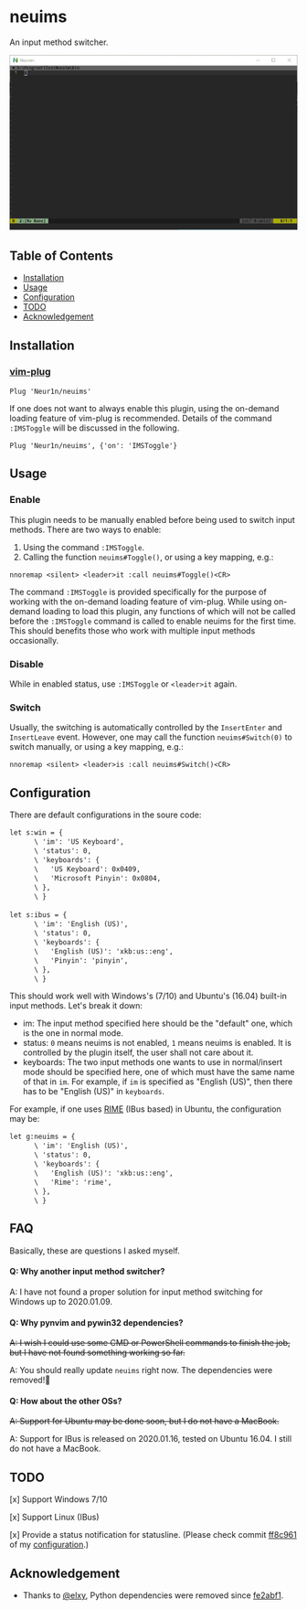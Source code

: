 # neuims
An input method switcher.

![](./screenshot.gif)


## Table of Contents
- [Installation](#installation)
- [Usage](#usage)
- [Configuration](#configuration)
- [TODO](#todo)
- [Acknowledgement](#acknowledgement)


## Installation
### [vim-plug](https://github.com/junegunn/vim-plug)

```vim
Plug 'Neur1n/neuims'
```

If one does not want to always enable this plugin, using the on-demand loading
feature of vim-plug is recommended. Details of the command `:IMSToggle` will be
discussed in the following.

```vim
Plug 'Neur1n/neuims', {'on': 'IMSToggle'}
```

## Usage
### Enable
This plugin needs to be manually enabled before being used to switch input
methods. There are two ways to enable:

1. Using the command `:IMSToggle`.
2. Calling the function `neuims#Toggle()`, or using a key mapping, e.g.:
```vims
nnoremap <silent> <leader>it :call neuims#Toggle()<CR>
```

The command `:IMSToggle` is provided specifically for the purpose of working
with the on-demand loading feature of vim-plug. While using on-demand loading
to load this plugin, any functions of which will not be called before the
`:IMSToggle` command is called to enable neuims for the first time. This should
benefits those who work with multiple input methods occasionally.

### Disable
While in enabled status, use `:IMSToggle` or `<leader>it` again.

### Switch
Usually, the switching is automatically controlled by the `InsertEnter` and
`InsertLeave` event. However, one may call the function `neuims#Switch(0)`
to switch manually, or using a key mapping, e.g.:

```vim
nnoremap <silent> <leader>is :call neuims#Switch()<CR>
```


## Configuration
There are default configurations in the soure code:

```vim
let s:win = {
      \ 'im': 'US Keyboard',
      \ 'status': 0,
      \ 'keyboards': {
      \   'US Keyboard': 0x0409,
      \   'Microsoft Pinyin': 0x0804,
      \ },
      \ }

let s:ibus = {
      \ 'im': 'English (US)',
      \ 'status': 0,
      \ 'keyboards': {
      \   'English (US)': 'xkb:us::eng',
      \   'Pinyin': 'pinyin',
      \ },
      \ }
```

This should work well with Windows's (7/10) and Ubuntu's (16.04) built-in
input methods. Let's break it down:

- im: The input method specified here should be the "default" one, which is the
one in normal mode.
- status: `0` means neuims is not enabled, `1` means neuims is enabled. It is
controlled by the plugin itself, the user shall not care about it.
- keyboards: The two input methods one wants to use in normal/insert mode
should be specified here, one of which must have the same name of that in `im`.
For example, if `im` is specified as "English (US)", then there has to be
"English (US)" in `keyboards`.

For example, if one uses [RIME](https://rime.im/) (IBus based) in Ubuntu, the
configuration may be:

```vim
let g:neuims = {
      \ 'im': 'English (US)',
      \ 'status': 0,
      \ 'keyboards': {
      \   'English (US)': 'xkb:us::eng',
      \   'Rime': 'rime',
      \ },
      \ }
```

## FAQ
Basically, these are questions I asked myself.

#### Q: Why another input method switcher?
A: I have not found a proper solution for input method switching for Windows up
to 2020.01.09.

#### Q: Why pynvim and pywin32 dependencies?
~~A: I wish I could use some CMD or PowerShell commands to finish the job, but
I have not found something working so far.~~

A: You should really update `neuims` right now. The dependencies were removed!🎉

#### Q: How about the other OSs?
~~A: Support for Ubuntu may be done soon, but I do not have a MacBook.~~

A: Support for IBus is released on 2020.01.16, tested on Ubuntu 16.04. I still
do not have a MacBook.


## TODO
[x] Support Windows 7/10

[x] Support Linux (IBus)

[x] Provide a status notification for statusline. (Please check commit
[ff8c961](https://github.com/Neur1n/dotfiles/commit/ff8c96179cf8ec98379e6c508d8029a104512f50)
of my [configuration](https://github.com/Neur1n/dotfiles).)


## Acknowledgement
- Thanks to [@elxy](https://github.com/elxy), Python dependencies were removed
    since [fe2abf1](https://github.com/Neur1n/neuims/commit/fe2abf1c4f73f8538fd6eed972b5155546afeaeb).
